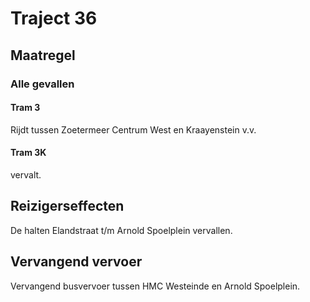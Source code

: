 # Traject 36
## Maatregel
### Alle gevallen

#### Tram 3
Rijdt tussen Zoetermeer Centrum West en Kraayenstein v.v.

#### Tram 3K
vervalt.

## Reizigerseffecten
De halten Elandstraat t/m Arnold Spoelplein vervallen.

## Vervangend vervoer
Vervangend busvervoer tussen HMC Westeinde en Arnold Spoelplein.